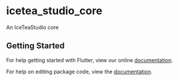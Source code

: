 # icetea_studio_core

An IceTeaStudio core

## Getting Started

For help getting started with Flutter, view our online [documentation](https://flutter.io/).

For help on editing package code, view the [documentation](https://flutter.io/developing-packages/).
